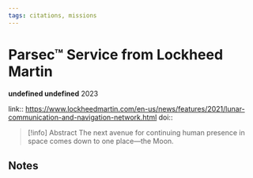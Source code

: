 ```yaml
---
tags: citations, missions
---
```

# Parsec™ Service from Lockheed Martin

**undefined undefined**
2023

link:: https://www.lockheedmartin.com/en-us/news/features/2021/lunar-communication-and-navigation-network.html
doi:: 

> [!info] Abstract
> The next avenue for continuing human presence in space comes down to one place—the Moon.



## Notes

